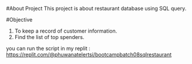 #About Project
This project is about restaurant database using SQL query.

#Objective
1. To keep a record of customer information.
2. Find the list of top spenders. 

you can run the script in my replit : https://replit.com/@phuwanatelertsi/bootcampbatch08sqlrestaurant
